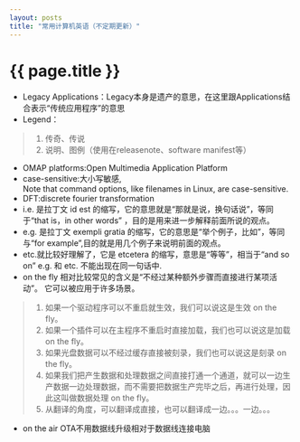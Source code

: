 ```yaml
---
layout: posts
title: "常用计算机英语（不定期更新）"
---
```


# {{ page.title }}

* Legacy Applications：Legacy本身是遗产的意思，在这里跟Applications结合表示“传统应用程序”的意思
* Legend：<br>
>1. 传奇、传说<br>
>2. 说明、图例（使用在releasenote、software manifest等）
* OMAP platforms:Open Multimedia Application Platform
* case-sensitive:大小写敏感,<br>Note that command options, like filenames in Linux, are case-sensitive.
* DFT:discrete fourier transformation
* i.e. 是拉丁文 id est 的缩写，它的意思就是“那就是说，换句话说”，等同于“that is，in other words” ，目的是用来进一步解释前面所说的观点。 
* e.g. 是拉丁文 exempli gratia 的缩写，它的意思是“举个例子，比如”，等同与“for example”,目的就是用几个例子来说明前面的观点。 
* etc.就比较好理解了，它是 etcetera 的缩写，意思是“等等”，相当于“and so on” e.g. 和 etc. 不能出现在同一句话中.
* on the fly 相对比较常见的含义是“不经过某种额外步骤而直接进行某项活动”。 它可以被应用于许多场景。
>1. 如果一个驱动程序可以不重启就生效，我们可以说这是生效 on the fly。<br>
>2. 如果一个插件可以在主程序不重启时直接加载，我们也可以说这是加载on the fly。<br>
>3. 如果光盘数据可以不经过缓存直接被刻录，我们也可以说这是刻录 on the fly。<br>
>4. 如果我们把产生数据和处理数据之间直接打通一个通道，就可以一边生产数据一边处理数据，而不需要把数据生产完毕之后，再进行处理，因此这叫做数据处理 on the fly。<br> 
>5. 从翻译的角度，可以翻译成直接，也可以翻译成一边。。。一边。。。
* on the air OTA不用数据线升级相对于数据线连接电脑